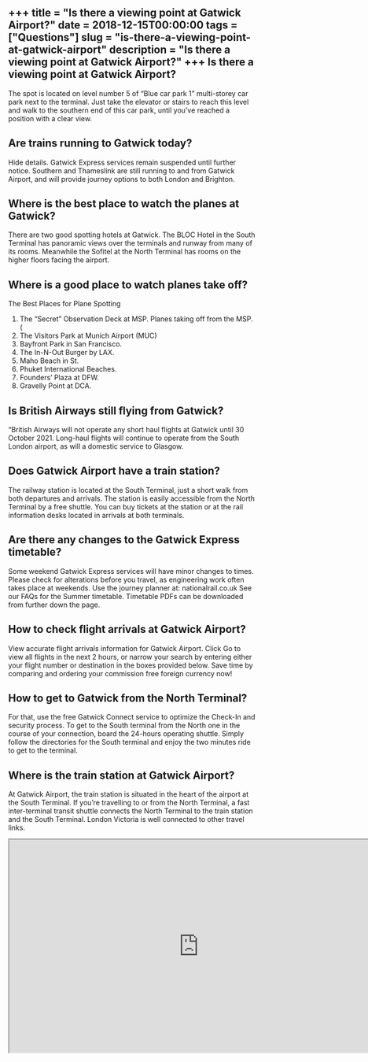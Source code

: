 +++
title = "Is there a viewing point at Gatwick Airport?"
date = 2018-12-15T00:00:00
tags = ["Questions"]
slug = "is-there-a-viewing-point-at-gatwick-airport"
description = "Is there a viewing point at Gatwick Airport?"
+++
Is there a viewing point at Gatwick Airport?
--------------------------------------------

The spot is located on level number 5 of “Blue car park 1” multi-storey car park next to the terminal. Just take the elevator or stairs to reach this level and walk to the southern end of this car park, until you’ve reached a position with a clear view.

Are trains running to Gatwick today?
------------------------------------

Hide details. Gatwick Express services remain suspended until further notice. Southern and Thameslink are still running to and from Gatwick Airport, and will provide journey options to both London and Brighton.

Where is the best place to watch the planes at Gatwick?
-------------------------------------------------------

There are two good spotting hotels at Gatwick. The BLOC Hotel in the South Terminal has panoramic views over the terminals and runway from many of its rooms. Meanwhile the Sofitel at the North Terminal has rooms on the higher floors facing the airport.

Where is a good place to watch planes take off?
-----------------------------------------------

The Best Places for Plane Spotting

1. The “Secret” Observation Deck at MSP. Planes taking off from the MSP. (
2. The Visitors Park at Munich Airport (MUC)
3. Bayfront Park in San Francisco.
4. The In-N-Out Burger by LAX.
5. Maho Beach in St.
6. Phuket International Beaches.
7. Founders’ Plaza at DFW.
8. Gravelly Point at DCA.

Is British Airways still flying from Gatwick?
---------------------------------------------

“British Airways will not operate any short haul flights at Gatwick until 30 October 2021. Long-haul flights will continue to operate from the South London airport, as will a domestic service to Glasgow.

Does Gatwick Airport have a train station?
------------------------------------------

The railway station is located at the South Terminal, just a short walk from both departures and arrivals. The station is easily accessible from the North Terminal by a free shuttle. You can buy tickets at the station or at the rail information desks located in arrivals at both terminals.

Are there any changes to the Gatwick Express timetable?
-------------------------------------------------------

Some weekend Gatwick Express services will have minor changes to times. Please check for alterations before you travel, as engineering work often takes place at weekends. Use the journey planner at: nationalrail.co.uk See our FAQs for the Summer timetable. Timetable PDFs can be downloaded from further down the page.

How to check flight arrivals at Gatwick Airport?
------------------------------------------------

View accurate flight arrivals information for Gatwick Airport. Click Go to view all flights in the next 2 hours, or narrow your search by entering either your flight number or destination in the boxes provided below. Save time by comparing and ordering your commission free foreign currency now!

How to get to Gatwick from the North Terminal?
----------------------------------------------

For that, use the free Gatwick Connect service to optimize the Check-In and security process. To get to the South terminal from the North one in the course of your connection, board the 24-hours operating shuttle. Simply follow the directories for the South terminal and enjoy the two minutes ride to get to the terminal.

Where is the train station at Gatwick Airport?
----------------------------------------------

At Gatwick Airport, the train station is situated in the heart of the airport at the South Terminal. If you’re travelling to or from the North Terminal, a fast inter-terminal transit shuttle connects the North Terminal to the train station and the South Terminal. London Victoria is well connected to other travel links.

<iframe allow="accelerometer; autoplay; clipboard-write; encrypted-media; gyroscope; picture-in-picture" allowfullscreen="" class="__youtube_prefs__  epyt-is-override  no-lazyload" data-no-lazy="1" data-origheight="433" data-origwidth="770" data-skipgform_ajax_framebjll="" height="433" id="_ytid_51665" loading="lazy" src="https://www.youtube.com/embed/jSYLcDM9ubU?enablejsapi=1&autoplay=0&cc_load_policy=0&cc_lang_pref=&iv_load_policy=1&loop=0&modestbranding=0&rel=1&fs=1&playsinline=0&autohide=2&theme=dark&color=red&controls=1&" title="YouTube player" width="770"></iframe>